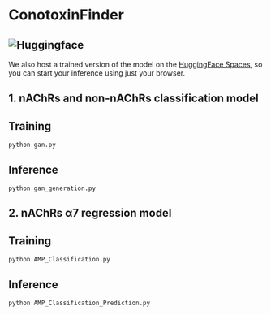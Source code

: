 # ConotoxinFinder

## ![Huggingface](https://img.shields.io/badge/Hugging%20Face-Spaces-brightgreen)
We also host a trained version of the model on the [HuggingFace Spaces](https://huggingface.co/spaces/oucgc1996/ConotoxinFinder), so you can start your inference using just your browser.

## 1. nAChRs and non-nAChRs classification model
## Training
```shell
python gan.py
```
## Inference
```shell
python gan_generation.py
```
## 2. nAChRs α7 regression model
## Training
```shell
python AMP_Classification.py
```
## Inference
```pshell
python AMP_Classification_Prediction.py 
```
